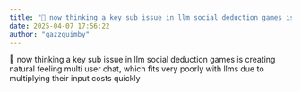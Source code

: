 ```yaml
---
title: "💭 now thinking a key sub issue in llm social deduction games is creating natural..."
date: 2025-04-07 17:56:22
author: "qazzquimby"
---
```


💭 now thinking a key sub issue in llm social deduction games is creating natural feeling multi user chat, which fits very poorly with llms due to multiplying their input costs quickly